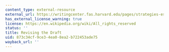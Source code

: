 ```yaml
---
content_type: external-resource
external_url: https://writingcenter.fas.harvard.edu/pages/strategies-essay-writing
has_external_license_warning: true
license: https://en.wikipedia.org/wiki/All_rights_reserved
status: ''
title: Revising the Draft
uid: 873c34cf-9ce3-4ea0-8ea2-b722453ade75
wayback_url: ''
---
```

